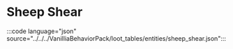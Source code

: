 # Sheep Shear

:::code language="json" source="../../../VanilliaBehaviorPack/loot_tables/entities/sheep_shear.json":::